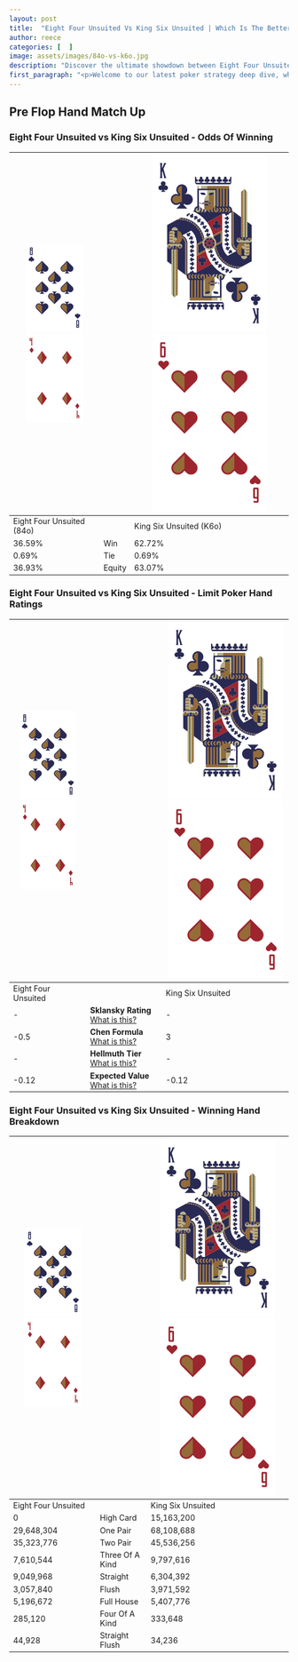 ```yaml
---
layout: post
title:  "Eight Four Unsuited Vs King Six Unsuited | Which Is The Better Hand In Poker? A Complete Guide"
author: reece
categories: [  ]
image: assets/images/84o-vs-k6o.jpg
description: "Discover the ultimate showdown between Eight Four Unsuited and King Six Unsuited in poker! Uncover the odds, strategies, and scenarios where one hand triumphs over the other. Get ready to up your poker game with this thrilling analysis."
first_paragraph: "<p>Welcome to our latest poker strategy deep dive, where we're pitting two distinct hands against each other in a high-stakes showdown: Eight Four Unsuited vs King Six Unsuited.</p><p>In the dynamic world of poker, every decision counts, and knowing which hand holds the upper hand is key to your success at the table.</p><p>In this article, we'll dissect these two hands, explore the scenarios where one dominates the other, and equip you with the knowledge to make strategic choices that can tip the odds in your favor.</p><p>Get ready to unravel the intriguing dynamics of these poker hands and elevate your game to new heights.</p>"
---
```




[comment]: # (sp0)

## Pre Flop Hand Match Up

<div class="table hand-ratings" markdown="1"> 



### Eight Four Unsuited vs King Six Unsuited - Odds Of Winning


    
| ![image info](assets/images/hand1/8.png) ![image info](assets/images/hand1/4o.png) |  | ![image info](assets/images/hand2/K.png) ![image info](assets/images/hand2/6o.png) |
| -------- | -------- | -------- |
| Eight Four Unsuited (84o) |  | King Six Unsuited (K6o) |
| 36.59% | Win | 62.72% |
| 0.69% | Tie | 0.69% |
| 36.93% | Equity | 63.07% |




[comment]: # (sp1)



### Eight Four Unsuited vs King Six Unsuited - Limit Poker Hand Ratings


    
| ![image info](assets/images/hand1/8.png) ![image info](assets/images/hand1/4o.png) |  | ![image info](assets/images/hand2/K.png) ![image info](assets/images/hand2/6o.png) |
| -------- | -------- | -------- |
| Eight Four Unsuited |  | King Six Unsuited |
| - | **Sklansky Rating** [What is this?](/sklansky-rating-explained) | - |
| -0.5 | **Chen Formula** [What is this?](/chen-formula-explained) | 3 |
| - | **Hellmuth Tier** [What is this?](/Hellmuth-tier-explained) | - |
| -0.12 | **Expected Value** [What is this?](/expected-value-explained) | -0.12 |




[comment]: # (sp2)



### Eight Four Unsuited vs King Six Unsuited - Winning Hand Breakdown


    
| ![image info](assets/images/hand1/8.png) ![image info](assets/images/hand1/4o.png) |  | ![image info](assets/images/hand2/K.png) ![image info](assets/images/hand2/6o.png) |
| -------- | -------- | -------- |
| Eight Four Unsuited |  | King Six Unsuited |
| 0 | High Card | 15,163,200 |
| 29,648,304 | One Pair | 68,108,688 |
| 35,323,776 | Two Pair | 45,536,256 |
| 7,610,544 | Three Of A Kind | 9,797,616 |
| 9,049,968 | Straight | 6,304,392 |
| 3,057,840 | Flush | 3,971,592 |
| 5,196,672 | Full House | 5,407,776 |
| 285,120 | Four Of A Kind | 333,648 |
| 44,928 | Straight Flush | 34,236 |




[comment]: # (sp3)



</div>

[comment]: # (sp4)



[comment]: # (sp5)

